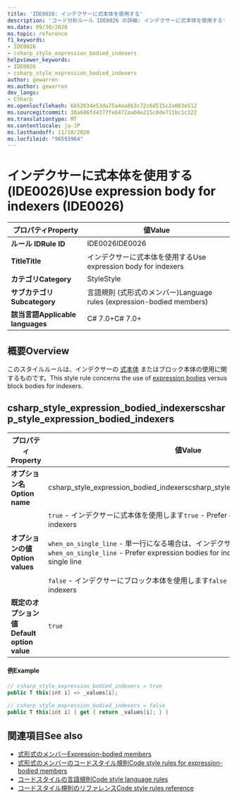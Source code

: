```yaml
---
title: 'IDE0026: インデクサーに式本体を使用する'
description: 'コード分析ルール IDE0026 の詳細: インデクサーに式本体を使用する'
ms.date: 09/30/2020
ms.topic: reference
f1_keywords:
- IDE0026
- csharp_style_expression_bodied_indexers
helpviewer_keywords:
- IDE0026
- csharp_style_expression_bodied_indexers
author: gewarren
ms.author: gewarren
dev_langs:
- CSharp
ms.openlocfilehash: 6b52034e53da75a4ea8b3c72c6d515c2a083e512
ms.sourcegitcommit: 30a686fd4377fe6472aa04e215c0de711bc1c322
ms.translationtype: MT
ms.contentlocale: ja-JP
ms.lasthandoff: 11/10/2020
ms.locfileid: "96593964"
---
```

# <a name="use-expression-body-for-indexers-ide0026"></a><span data-ttu-id="8e8ad-103">インデクサーに式本体を使用する (IDE0026)</span><span class="sxs-lookup"><span data-stu-id="8e8ad-103">Use expression body for indexers (IDE0026)</span></span>

|<span data-ttu-id="8e8ad-104">プロパティ</span><span class="sxs-lookup"><span data-stu-id="8e8ad-104">Property</span></span>|<span data-ttu-id="8e8ad-105">値</span><span class="sxs-lookup"><span data-stu-id="8e8ad-105">Value</span></span>|
|-|-|
| <span data-ttu-id="8e8ad-106">**ルール ID**</span><span class="sxs-lookup"><span data-stu-id="8e8ad-106">**Rule ID**</span></span> | <span data-ttu-id="8e8ad-107">IDE0026</span><span class="sxs-lookup"><span data-stu-id="8e8ad-107">IDE0026</span></span> |
| <span data-ttu-id="8e8ad-108">**Title**</span><span class="sxs-lookup"><span data-stu-id="8e8ad-108">**Title**</span></span> | <span data-ttu-id="8e8ad-109">インデクサーに式本体を使用する</span><span class="sxs-lookup"><span data-stu-id="8e8ad-109">Use expression body for indexers</span></span> |
| <span data-ttu-id="8e8ad-110">**カテゴリ**</span><span class="sxs-lookup"><span data-stu-id="8e8ad-110">**Category**</span></span> | <span data-ttu-id="8e8ad-111">Style</span><span class="sxs-lookup"><span data-stu-id="8e8ad-111">Style</span></span> |
| <span data-ttu-id="8e8ad-112">**サブカテゴリ**</span><span class="sxs-lookup"><span data-stu-id="8e8ad-112">**Subcategory**</span></span> | <span data-ttu-id="8e8ad-113">言語規則 (式形式のメンバー)</span><span class="sxs-lookup"><span data-stu-id="8e8ad-113">Language rules (expression-bodied members)</span></span> |
| <span data-ttu-id="8e8ad-114">**該当言語**</span><span class="sxs-lookup"><span data-stu-id="8e8ad-114">**Applicable languages**</span></span> | <span data-ttu-id="8e8ad-115">C# 7.0+</span><span class="sxs-lookup"><span data-stu-id="8e8ad-115">C# 7.0+</span></span> |

## <a name="overview"></a><span data-ttu-id="8e8ad-116">概要</span><span class="sxs-lookup"><span data-stu-id="8e8ad-116">Overview</span></span>

<span data-ttu-id="8e8ad-117">このスタイルルールは、インデクサーの [式本体](../../../csharp/programming-guide/statements-expressions-operators/expression-bodied-members.md) またはブロック本体の使用に関するものです。</span><span class="sxs-lookup"><span data-stu-id="8e8ad-117">This style rule concerns the use of [expression bodies](../../../csharp/programming-guide/statements-expressions-operators/expression-bodied-members.md) versus block bodies for indexers.</span></span>

## <a name="csharp_style_expression_bodied_indexers"></a><span data-ttu-id="8e8ad-118">csharp_style_expression_bodied_indexers</span><span class="sxs-lookup"><span data-stu-id="8e8ad-118">csharp_style_expression_bodied_indexers</span></span>

|<span data-ttu-id="8e8ad-119">プロパティ</span><span class="sxs-lookup"><span data-stu-id="8e8ad-119">Property</span></span>|<span data-ttu-id="8e8ad-120">値</span><span class="sxs-lookup"><span data-stu-id="8e8ad-120">Value</span></span>|
|-|-|
| <span data-ttu-id="8e8ad-121">**オプション名**</span><span class="sxs-lookup"><span data-stu-id="8e8ad-121">**Option name**</span></span> | <span data-ttu-id="8e8ad-122">csharp_style_expression_bodied_indexers</span><span class="sxs-lookup"><span data-stu-id="8e8ad-122">csharp_style_expression_bodied_indexers</span></span>
| <span data-ttu-id="8e8ad-123">**オプションの値**</span><span class="sxs-lookup"><span data-stu-id="8e8ad-123">**Option values**</span></span> | <span data-ttu-id="8e8ad-124">`true` - インデクサーに式本体を使用します</span><span class="sxs-lookup"><span data-stu-id="8e8ad-124">`true` - Prefer expression bodies for indexers</span></span><br /><br /><span data-ttu-id="8e8ad-125">`when_on_single_line` - 単一行になる場合は、インデクサーに式本体を使用します</span><span class="sxs-lookup"><span data-stu-id="8e8ad-125">`when_on_single_line` - Prefer expression bodies for indexers when they will be a single line</span></span><br /><br /><span data-ttu-id="8e8ad-126">`false` - インデクサーにブロック本体を使用します</span><span class="sxs-lookup"><span data-stu-id="8e8ad-126">`false` - Prefer block bodies for indexers</span></span> |
| <span data-ttu-id="8e8ad-127">**既定のオプション値**</span><span class="sxs-lookup"><span data-stu-id="8e8ad-127">**Default option value**</span></span> | `true` |

#### <a name="example"></a><span data-ttu-id="8e8ad-128">例</span><span class="sxs-lookup"><span data-stu-id="8e8ad-128">Example</span></span>

```csharp
// csharp_style_expression_bodied_indexers = true
public T this[int i] => _values[i];

// csharp_style_expression_bodied_indexers = false
public T this[int i] { get { return _values[i]; } }
```

## <a name="see-also"></a><span data-ttu-id="8e8ad-129">関連項目</span><span class="sxs-lookup"><span data-stu-id="8e8ad-129">See also</span></span>

- [<span data-ttu-id="8e8ad-130">式形式のメンバー</span><span class="sxs-lookup"><span data-stu-id="8e8ad-130">Expression-bodied members</span></span>](../../../csharp/programming-guide/statements-expressions-operators/expression-bodied-members.md)
- [<span data-ttu-id="8e8ad-131">式形式のメンバーのコードスタイル規則</span><span class="sxs-lookup"><span data-stu-id="8e8ad-131">Code style rules for expression-bodied members</span></span>](expression-bodied-members.md)
- [<span data-ttu-id="8e8ad-132">コードスタイルの言語規則</span><span class="sxs-lookup"><span data-stu-id="8e8ad-132">Code style language rules</span></span>](language-rules.md)
- [<span data-ttu-id="8e8ad-133">コードスタイル規則のリファレンス</span><span class="sxs-lookup"><span data-stu-id="8e8ad-133">Code style rules reference</span></span>](index.md)
